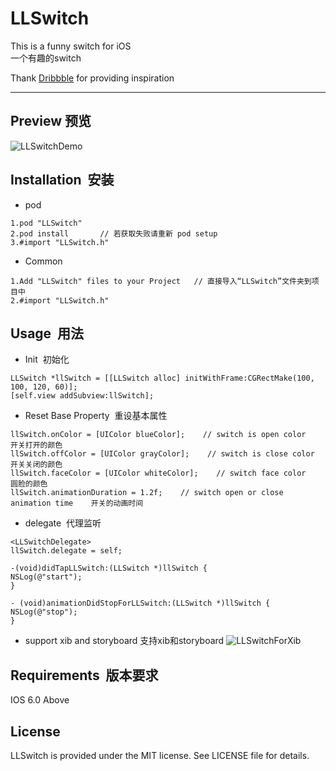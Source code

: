 LLSwitch
==================


This is a funny switch for iOS<br>
一个有趣的switch

Thank [Dribbble](https://dribbble.com/shots/2706143-Dribbble-Debut-Boring-Funny-Slider-Animation) for providing inspiration

----------


Preview  预览
-------------
![LLSwitchDemo](https://github.com/lilei644/LLSwitch/blob/master/Preview/LLSwitchDemo.gif)

## Installation &nbsp;安装
* pod
```
1.pod "LLSwitch"
2.pod install       // 若获取失败请重新 pod setup
3.#import "LLSwitch.h"
```
* Common
```
1.Add "LLSwitch" files to your Project   // 直接导入“LLSwitch”文件夹到项目中
2.#import "LLSwitch.h"
```

## Usage &nbsp;用法
* Init &nbsp;初始化
```
LLSwitch *llSwitch = [[LLSwitch alloc] initWithFrame:CGRectMake(100, 100, 120, 60)];
[self.view addSubview:llSwitch];
```
* Reset Base Property &nbsp;重设基本属性
```
llSwitch.onColor = [UIColor blueColor];    // switch is open color    开关打开的颜色
llSwitch.offColor = [UIColor grayColor];    // switch is close color    开关关闭的颜色
llSwitch.faceColor = [UIColor whiteColor];    // switch face color    圆脸的颜色
llSwitch.animationDuration = 1.2f;    // switch open or close animation time    开关的动画时间
```

* delegate &nbsp;代理监听
```
<LLSwitchDelegate>
llSwitch.delegate = self;

-(void)didTapLLSwitch:(LLSwitch *)llSwitch {
NSLog(@"start");
}

- (void)animationDidStopForLLSwitch:(LLSwitch *)llSwitch {
NSLog(@"stop");
}
```
* support xib and storyboard&nbsp;支持xib和storyboard
![LLSwitchForXib](https://github.com/lilei644/LLSwitch/blob/master/Preview/LLSwitchForXib.png)

## Requirements &nbsp;版本要求
IOS 6.0 Above

## License
LLSwitch is provided under the MIT license. See LICENSE file for details.

